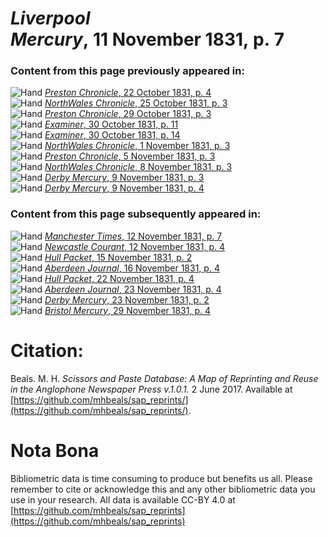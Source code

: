 # *Liverpool Mercury*, 11 November 1831, p. 7  
  
### Content from this page previously appeared in:  
![Hand](http://scissorsandpaste.net/wp-content/uploads/2017/06/smallhandpointer.png) [*Preston Chronicle*, 22 October 1831, p. 4](https://mhbeals.github.io/sap_html/Preston-Chronicle/Preston-Chronicle-22-October-1831-p-4)  
![Hand](http://scissorsandpaste.net/wp-content/uploads/2017/06/smallhandpointer.png) [*NorthWales Chronicle*, 25 October 1831, p. 3](https://mhbeals.github.io/sap_html/NorthWales-Chronicle/NorthWales-Chronicle-25-October-1831-p-3)  
![Hand](http://scissorsandpaste.net/wp-content/uploads/2017/06/smallhandpointer.png) [*Preston Chronicle*, 29 October 1831, p. 3](https://mhbeals.github.io/sap_html/Preston-Chronicle/Preston-Chronicle-29-October-1831-p-3)  
![Hand](http://scissorsandpaste.net/wp-content/uploads/2017/06/smallhandpointer.png) [*Examiner*, 30 October 1831, p. 11](https://mhbeals.github.io/sap_html/Examiner/Examiner-30-October-1831-p-11)  
![Hand](http://scissorsandpaste.net/wp-content/uploads/2017/06/smallhandpointer.png) [*Examiner*, 30 October 1831, p. 14](https://mhbeals.github.io/sap_html/Examiner/Examiner-30-October-1831-p-14)  
![Hand](http://scissorsandpaste.net/wp-content/uploads/2017/06/smallhandpointer.png) [*NorthWales Chronicle*, 1 November 1831, p. 3](https://mhbeals.github.io/sap_html/NorthWales-Chronicle/NorthWales-Chronicle-1-November-1831-p-3)  
![Hand](http://scissorsandpaste.net/wp-content/uploads/2017/06/smallhandpointer.png) [*Preston Chronicle*, 5 November 1831, p. 3](https://mhbeals.github.io/sap_html/Preston-Chronicle/Preston-Chronicle-5-November-1831-p-3)  
![Hand](http://scissorsandpaste.net/wp-content/uploads/2017/06/smallhandpointer.png) [*NorthWales Chronicle*, 8 November 1831, p. 3](https://mhbeals.github.io/sap_html/NorthWales-Chronicle/NorthWales-Chronicle-8-November-1831-p-3)  
![Hand](http://scissorsandpaste.net/wp-content/uploads/2017/06/smallhandpointer.png) [*Derby Mercury*, 9 November 1831, p. 3](https://mhbeals.github.io/sap_html/Derby-Mercury/Derby-Mercury-9-November-1831-p-3)  
![Hand](http://scissorsandpaste.net/wp-content/uploads/2017/06/smallhandpointer.png) [*Derby Mercury*, 9 November 1831, p. 4](https://mhbeals.github.io/sap_html/Derby-Mercury/Derby-Mercury-9-November-1831-p-4)  
  
### Content from this page subsequently appeared in:  
![Hand](http://scissorsandpaste.net/wp-content/uploads/2017/06/smallhandpointer.png) [*Manchester Times*, 12 November 1831, p. 7](https://mhbeals.github.io/sap_html/Manchester-Times/Manchester-Times-12-November-1831-p-7)  
![Hand](http://scissorsandpaste.net/wp-content/uploads/2017/06/smallhandpointer.png) [*Newcastle Courant*, 12 November 1831, p. 4](https://mhbeals.github.io/sap_html/Newcastle-Courant/Newcastle-Courant-12-November-1831-p-4)  
![Hand](http://scissorsandpaste.net/wp-content/uploads/2017/06/smallhandpointer.png) [*Hull Packet*, 15 November 1831, p. 2](https://mhbeals.github.io/sap_html/Hull-Packet/Hull-Packet-15-November-1831-p-2)  
![Hand](http://scissorsandpaste.net/wp-content/uploads/2017/06/smallhandpointer.png) [*Aberdeen Journal*, 16 November 1831, p. 4](https://mhbeals.github.io/sap_html/Aberdeen-Journal/Aberdeen-Journal-16-November-1831-p-4)  
![Hand](http://scissorsandpaste.net/wp-content/uploads/2017/06/smallhandpointer.png) [*Hull Packet*, 22 November 1831, p. 4](https://mhbeals.github.io/sap_html/Hull-Packet/Hull-Packet-22-November-1831-p-4)  
![Hand](http://scissorsandpaste.net/wp-content/uploads/2017/06/smallhandpointer.png) [*Aberdeen Journal*, 23 November 1831, p. 4](https://mhbeals.github.io/sap_html/Aberdeen-Journal/Aberdeen-Journal-23-November-1831-p-4)  
![Hand](http://scissorsandpaste.net/wp-content/uploads/2017/06/smallhandpointer.png) [*Derby Mercury*, 23 November 1831, p. 2](https://mhbeals.github.io/sap_html/Derby-Mercury/Derby-Mercury-23-November-1831-p-2)  
![Hand](http://scissorsandpaste.net/wp-content/uploads/2017/06/smallhandpointer.png) [*Bristol Mercury*, 29 November 1831, p. 4](https://mhbeals.github.io/sap_html/Bristol-Mercury/Bristol-Mercury-29-November-1831-p-4)  


# Citation: 

Beals. M. H. *Scissors and Paste Database: A Map of Reprinting and Reuse in the Anglophone Newspaper Press v.1.0.1.* 2 June 2017. Available at [https://github.com/mhbeals/sap_reprints/](https://github.com/mhbeals/sap_reprints/). 

# Nota Bona

Bibliometric data is time consuming to produce but benefits us all. Please remember to cite or acknowledge this and any other bibliometric data you use in your research. All data is available CC-BY 4.0 at [https://github.com/mhbeals/sap_reprints](https://github.com/mhbeals/sap_reprints)
